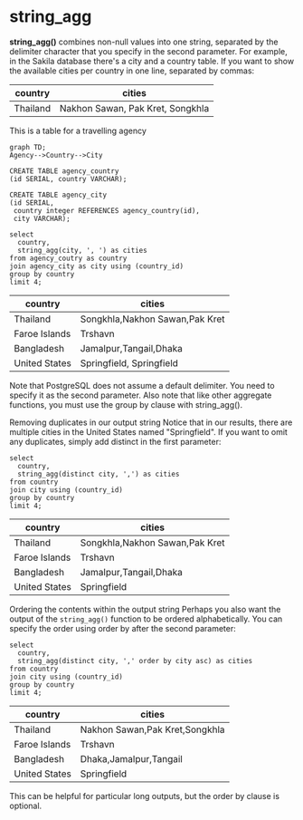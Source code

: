 # string_agg

**string_agg()** combines non-null values into one string, separated by the delimiter character that you specify in the second parameter. 
For example, in the Sakila database there's a city and a country table. If you want to show the available cities per country in one line, separated by commas:

country               |             cities             
----------------------|--------------------------------
 Thailand             | Nakhon Sawan, Pak Kret, Songkhla

This is a table for a travelling agency

```mermaid
graph TD;
Agency-->Country-->City
```
```PGSQL
CREATE TABLE agency_country
(id SERIAL, country VARCHAR);

CREATE TABLE agency_city
(id SERIAL, 
 country integer REFERENCES agency_country(id),
 city VARCHAR);

select
  country,
  string_agg(city, ', ') as cities
from agency_coutry as country
join agency_city as city using (country_id)
group by country
limit 4;
```

country                |             cities             
-----------------------|--------------------------------
| Thailand             | Songkhla,Nakhon Sawan,Pak Kret
| Faroe Islands        | Trshavn
| Bangladesh           | Jamalpur,Tangail,Dhaka
| United States        | Springfield, Springfield
 
Note that PostgreSQL does not assume a default delimiter. You need to specify it as the second parameter. Also note that like other aggregate functions, you must use the group by clause with string_agg().

Removing duplicates in our output string
Notice that in our results, there are multiple cities in the United States named "Springfield". If you want to omit any duplicates, simply add distinct in the first parameter:

```PGSQL
select
  country,
  string_agg(distinct city, ',') as cities
from country
join city using (country_id)
group by country
limit 4;
```

country               |             cities             
----------------------|--------------------------------
 Thailand             | Songkhla,Nakhon Sawan,Pak Kret
 Faroe Islands        | Trshavn
 Bangladesh           | Jamalpur,Tangail,Dhaka
 United States        | Springfield
 
Ordering the contents within the output string
Perhaps you also want the output of the `string_agg()` function to be ordered alphabetically. You can specify the order using order by after the second parameter:

```PGSQL
select
  country,
  string_agg(distinct city, ',' order by city asc) as cities
from country
join city using (country_id)
group by country
limit 4;
```

country               |             cities             
----------------------|--------------------------------
 Thailand             | Nakhon Sawan,Pak Kret,Songkhla
 Faroe Islands        | Trshavn
 Bangladesh           | Dhaka,Jamalpur,Tangail
 United States        | Springfield
 
This can be helpful for particular long outputs, but the order by clause is optional.

